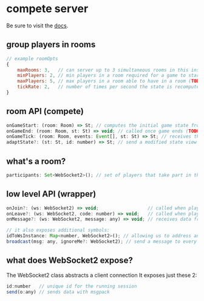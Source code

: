 # compete server

Be sure to visit the [docs](https://josepedrodias.github.io/compete/packages/compete-server/docs/index.html).


## group players in rooms

```js
// example roomOpts
{
    maxRooms: 3,   // can server up to 3 simultaneous rooms in this instance
    minPlayers: 2, // min players in a room required for a game to start
    maxPlayers: 5, // max players in a room able to have in a room (TODO: does the game restart if participants number increase? up to a new cb function to decide?)
    tickRate: 2,   // number of times per second the state is recomputed and served back to participant players
}
```

## room API (compete)

```js
onGameStart: (room: Room) => St; // computes the initial game state from room state
onGameEnd: (room: Room, st: St) => void; // called once game ends (TODO: not doing much ATM)
onGameTick: (room: Room, events: Event[], st: St) => St; // receives the existing game state and all the events received from players since the last tick and returns a new state
adaptState?: (st: St, id: number) => St; // send a modified state view for each participant player. identity function if omitted.
```

## what's a room?
```js
participants: Set<WebSocket2>(); // set of players that take part in this game
```

## low level API (wrapper)

```js
onJoin?: (ws: WebSocket2) => void;                  // called when player joins the server
onLeave?: (ws: WebSocket2, code: number) => void;   // called when player leaves the server
onMessage?: (ws: WebSocket2, message: any) => void; // receives data from msgpack

// it also exposes additional symbols:
idToWsInstance: Map<number, WebSocket2>(); // allowing us to address any connected client granted we know its id
broadcast(msg: any, ignoreMe?: WebSocket2); // send a message to every connected player (or all but ignoreMe)
```

## what does WebSocket2 expose?

The WebSocket2 class abstracts a client connection
It exposes just these 2:
```js
id:number   // unique id for the running session
send(o:any) // sends data with msgpack
```
